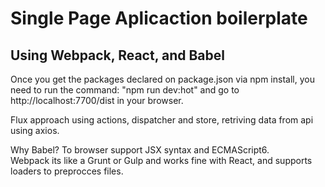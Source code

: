 # Single Page Aplicaction boilerplate

## Using Webpack, React, and Babel

Once you get the packages declared on package.json via npm install, 
you need to run the command: "npm run dev:hot" and go to http://localhost:7700/dist in your browser.

Flux approach using actions, dispatcher and store, retriving data from api using axios.

Why Babel? To browser support JSX syntax and ECMAScript6.<br/>
Webpack its like a Grunt or Gulp and works fine with React, and supports loaders to preprocces files.

